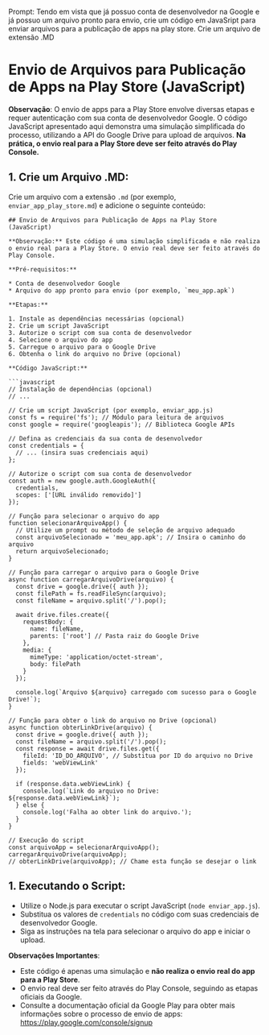 Prompt: Tendo em vista que já possuo conta de desenvolvedor na Google e já possuo um arquivo pronto para envio, crie um código em JavaSript para enviar arquivos para a publicação de apps na play store.
Crie um arquivo de extensão .MD

# Envio de Arquivos para Publicação de Apps na Play Store (JavaScript)

**Observação**: O envio de apps para a Play Store envolve diversas etapas e requer autenticação com sua conta de desenvolvedor Google.
O código JavaScript apresentado aqui demonstra uma simulação simplificada do processo, utilizando a API do Google Drive para upload de arquivos.
**Na prática, o envio real para a Play Store deve ser feito através do Play Console.**

## **1. Crie um Arquivo .MD**:

Crie um arquivo com a extensão ```.md``` (por exemplo, ```enviar_app_play_store.md```) e adicione o seguinte conteúdo:

```
## Envio de Arquivos para Publicação de Apps na Play Store (JavaScript)

**Observação:** Este código é uma simulação simplificada e não realiza o envio real para a Play Store. O envio real deve ser feito através do Play Console.

**Pré-requisitos:**

* Conta de desenvolvedor Google
* Arquivo do app pronto para envio (por exemplo, `meu_app.apk`)

**Etapas:**

1. Instale as dependências necessárias (opcional)
2. Crie um script JavaScript
3. Autorize o script com sua conta de desenvolvedor
4. Selecione o arquivo do app
5. Carregue o arquivo para o Google Drive
6. Obtenha o link do arquivo no Drive (opcional)

**Código JavaScript:**

```javascript
// Instalação de dependências (opcional)
// ...

// Crie um script JavaScript (por exemplo, enviar_app.js)
const fs = require('fs'); // Módulo para leitura de arquivos
const google = require('googleapis'); // Biblioteca Google APIs

// Defina as credenciais da sua conta de desenvolvedor
const credentials = {
  // ... (insira suas credenciais aqui)
};

// Autorize o script com sua conta de desenvolvedor
const auth = new google.auth.GoogleAuth({
  credentials,
  scopes: ['[URL inválido removido]']
});

// Função para selecionar o arquivo do app
function selecionarArquivoApp() {
  // Utilize um prompt ou método de seleção de arquivo adequado
  const arquivoSelecionado = 'meu_app.apk'; // Insira o caminho do arquivo
  return arquivoSelecionado;
}

// Função para carregar o arquivo para o Google Drive
async function carregarArquivoDrive(arquivo) {
  const drive = google.drive({ auth });
  const filePath = fs.readFileSync(arquivo);
  const fileName = arquivo.split('/').pop();

  await drive.files.create({
    requestBody: {
      name: fileName,
      parents: ['root'] // Pasta raiz do Google Drive
    },
    media: {
      mimeType: 'application/octet-stream',
      body: filePath
    }
  });

  console.log(`Arquivo ${arquivo} carregado com sucesso para o Google Drive!`);
}

// Função para obter o link do arquivo no Drive (opcional)
async function obterLinkDrive(arquivo) {
  const drive = google.drive({ auth });
  const fileName = arquivo.split('/').pop();
  const response = await drive.files.get({
    fileId: 'ID_DO_ARQUIVO', // Substitua por ID do arquivo no Drive
    fields: 'webViewLink'
  });

  if (response.data.webViewLink) {
    console.log(`Link do arquivo no Drive: ${response.data.webViewLink}`);
  } else {
    console.log('Falha ao obter link do arquivo.');
  }
}

// Execução do script
const arquivoApp = selecionarArquivoApp();
carregarArquivoDrive(arquivoApp);
// obterLinkDrive(arquivoApp); // Chame esta função se desejar o link
```

## **1.  Executando o Script**:

- Utilize o Node.js para executar o script JavaScript (```node enviar_app.js```).
- Substitua os valores de ```credentials``` no código com suas credenciais de desenvolvedor Google.
- Siga as instruções na tela para selecionar o arquivo do app e iniciar o upload.

**Observações Importantes**:

- Este código é apenas uma simulação e **não realiza o envio real do app para a Play Store**.
- O envio real deve ser feito através do Play Console, seguindo as etapas oficiais da Google.
- Consulte a documentação oficial da Google Play para obter mais informações sobre o processo de envio de apps: https://play.google.com/console/signup
